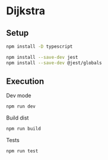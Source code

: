 # Dijkstra

## Setup

```sh
npm install -D typescript
```

```sh
npm install --save-dev jest
npm install --save-dev @jest/globals
```

## Execution

Dev mode

```sh
npm run dev
```

Build dist

```sh
npm run build
```

Tests

```sh
npm run test
```

